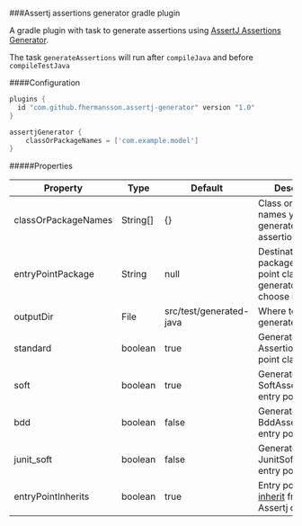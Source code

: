###Assertj assertions generator gradle plugin

A gradle plugin with task to generate assertions using [AssertJ Assertions Generator](http://joel-costigliola.github.io/assertj/assertj-assertions-generator.html).

The task `generateAssertions` will  run after `compileJava` and before `compileTestJava`


####Configuration
```groovy
plugins {
  id "com.github.fhermansson.assertj-generator" version "1.0"
}

assertjGenerator {
    classOrPackageNames = ['com.example.model']
}
```

#####Properties

| Property | Type | Default | Description |
| -------- | ---- | ------- | ------------|
|classOrPackageNames|String[]|{}|Class or package names you want to generate assertions for|
|entryPointPackage|String|null|Destination package for entry point classes. The generator will choose if null|
|outputDir|File|src/test/generated-java|Where to put the generated classes|
|standard|boolean|true|Generate Assertions entry point class|
|soft|boolean|true|Generate SoftAssertions entry point class|
|bdd|boolean|false|Generate BddAssertions entry point class|
|junit_soft|boolean|false|Generate JunitSoftAssertions entry point class|
|entryPointInherits|boolean|true|Entry point classes [inherit](http://joel-costigliola.github.io/assertj/assertj-core-custom-assertions.html#single-assertion-entry-point) from core Assertj classes|

